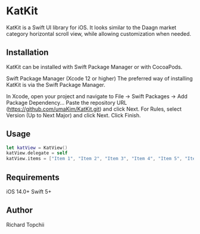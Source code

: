 # KatKit
KatKit is a Swift UI library for iOS. It looks similar to the Daagn market category horizontal scroll view, while allowing customization when needed.

## Installation
KatKit can be installed with Swift Package Manager or with CocoaPods.

Swift Package Manager (Xcode 12 or higher)
The preferred way of installing KatKit is via the Swift Package Manager.

In Xcode, open your project and navigate to File → Swift Packages → Add Package Dependency...
Paste the repository URL (https://github.com/umaKim/KatKit.git) and click Next.
For Rules, select Version (Up to Next Major) and click Next.
Click Finish.

## Usage
```Swift
let katView = KatView()
katView.delegate = self
katView.items = ["Item 1", "Item 2", "Item 3", "Item 4", "Item 5", "Item 6", "Item 7", "Item 8",]
```

## Requirements
iOS 14.0+
Swift 5+

## Author
Richard Topchii
